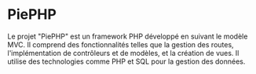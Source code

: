 # PiePHP
Le projet "PiePHP" est un framework PHP développé en suivant le modèle MVC. Il comprend des fonctionnalités telles que la gestion des routes, l'implémentation de contrôleurs et de modèles, et la création de vues. Il utilise des technologies comme PHP et SQL pour la gestion des données.
